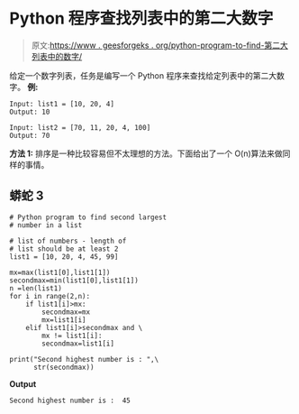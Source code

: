 # Python 程序查找列表中的第二大数字

> 原文:[https://www . geesforgeks . org/python-program-to-find-第二大列表中的数字/](https://www.geeksforgeeks.org/python-program-to-find-second-largest-number-in-a-list/)

给定一个数字列表，任务是编写一个 Python 程序来查找给定列表中的第二大数字。
**例:**

```
Input: list1 = [10, 20, 4]
Output: 10

Input: list2 = [70, 11, 20, 4, 100]
Output: 70
```

**方法 1:** 排序是一种比较容易但不太理想的方法。下面给出了一个 O(n)算法来做同样的事情。

## 蟒蛇 3

```
# Python program to find second largest
# number in a list

# list of numbers - length of
# list should be at least 2
list1 = [10, 20, 4, 45, 99]

mx=max(list1[0],list1[1])
secondmax=min(list1[0],list1[1])
n =len(list1)
for i in range(2,n):
    if list1[i]>mx:
        secondmax=mx
        mx=list1[i]
    elif list1[i]>secondmax and \
        mx != list1[i]:
        secondmax=list1[i]

print("Second highest number is : ",\
      str(secondmax))
```

**Output**

```
Second highest number is :  45
```